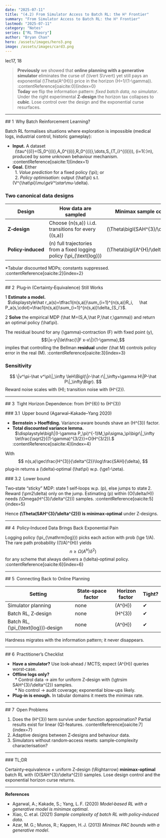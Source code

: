 ```yaml
---
date: "2025-07-11"
title: "(4.2) From Simulator Access to Batch RL: the H³ Frontier"
summary: "From Simulator Access to Batch RL: the H³ Frontier"
lastmod: "2025-07-11"
category: "Notes"
series: ["RL Theory"]
author: "Bryan Chan"
hero: /assets/images/hero3.png
image: /assets/images/card3.png
---
```


lec17, 18

> **Previously** we showed that **online planning with a generative simulator** eliminates the curse of \(\lvert S\rvert\) yet still pays an exponential \(\Theta(A^{H})\) price in the horizon \(H=1/(1-\gamma)\). :contentReference[oaicite:0]{index=0}  
> **Today** we flip the information pattern: *fixed batch data, no simulator*.  Under the right experimental **Z‑design** the horizon tax collapses to **cubic**.  Lose control over the design and the exponential curse resurfaces.

---

## 1 Why Batch Reinforcement Learning?

Batch RL formalises situations where exploration is impossible (medical logs, industrial control, historic gameplay):

* **Input.** A dataset  
  \(\tau^{(i)}=(S_0^{(i)},A_0^{(i)},R_0^{(i)},\dots,S_{T_i}^{(i)})\), \(i=1{:}n\), produced by some unknown behaviour mechanism. :contentReference[oaicite:1]{index=1}  
* **Goal.** Either  
  1. *Value prediction* for a fixed policy \(\pi\); or  
  2. *Policy optimisation*: output \(\hat\pi\) s.t. \(V^{\hat\pi}_\mu\geV^\star_\mu-\delta\).

### Two canonical data designs

| Design | How data are sampled | Minimax sample complexity* |
|--------|---------------------|-----------------------------|
| **Z‑design** | Choose \(n(s,a)\) i.i.d. transitions for every \((s,a)\) | \(\Theta\bigl(SAH^{3}/\delta^{2}\bigr)\) |
| **Policy‑induced** | \(n\) full trajectories from a fixed logging policy \(\pi_{\text{log}}\) | \(\Theta\bigl(A^{H}/\delta^{2}\bigr)\) |

\*Tabular discounted MDPs; constants suppressed. :contentReference[oaicite:2]{index=2}

---

## 2 Plug‑in (Certainty‑Equivalence) Still Works

1 **Estimate a model.**  
  $\displaystyle\hat r_a(s)=\tfrac1{n(s,a)}\sum_{i=1}^{n(s,a)}R_i,
    \hat P_a(s,\cdot)=\frac1{n(s,a)}\sum_{i=1}^{n(s,a)}\delta_{S_i'}$.

2 **Solve** the empirical MDP \(\hat M=(S,A,\hat P,\hat r,\gamma)\) and return an optimal policy \(\hat\pi\).

The residual bound for any \(\gamma\)‑contraction \(F\) with fixed point \(y\),
$$\|x-y\|\le\frac{\|F x-x\|}{1-\gamma},$$
implies that controlling the Bellman **residual** under \(\hat M\) controls policy error in the real \(M\). :contentReference[oaicite:3]{index=3}

### Sensitivity

$$
\|v^\pi-\hat v^\pi\|_\infty
\leH\Bigl(\|r-\hat r\|_\infty+\gamma H\|P-\hat P\|_\infty\Bigr).
$$
Reward noise scales with \(H\); transition noise with \(H^{2}\).

---

## 3 Tight Horizon Dependence: from \(H^{6}\) to \(H^{3}\)

### 3.1 Upper bound (Agarwal–Kakade–Yang 2020)

* **Bernstein > Hoeffding.** Variance‑aware bounds shave an \(H^{3}\) factor.  
* **Total discounted variance lemma.**  
  $\displaystyle\bigl\|(I-\gamma P_\pi)^{-1}M_\pi\sigma_\pi\bigr\|_\infty
  \le\frac{\sqrt2}{(1-\gamma)^{3/2}}=O(H^{3/2}).$ :contentReference[oaicite:4]{index=4}

With
$$
n(s,a)\gec\frac{H^{3}}{\delta^{2}}\log\frac{SAH}{\delta},
$$
plug‑in returns a \(\delta\)‑optimal \(\hat\pi\) w.p. \(\ge1-\zeta\).

### 3.2 Lower bound

Two‑state “sticky” MDP: state 1 self‑loops w.p. \(p\), else jumps to state 2.  Reward \(\pm2\delta\) only on the jump.  Estimating \(p\) within \(O(\delta/H)\) needs \(\Omega(H^{3}/\delta^{2})\) samples. :contentReference[oaicite:5]{index=5}

Hence **\(\Theta(SAH^{3}/\delta^{2})\) is minimax‑optimal** under Z‑designs.

---

## 4 Policy‑Induced Data Brings Back Exponential Pain

Logging policy \(\pi_{\mathrm{log}}\) picks each action with prob \(\ge 1/A\).  The rare path probability \((1/A)^{H}\) yields
$$n\ge\Omega\bigl(A^{H}/\delta^{2}\bigr)$$
for any scheme that always delivers a \(\delta\)‑optimal policy. :contentReference[oaicite:6]{index=6}

---

## 5 Connecting Back to Online Planning

| Setting | State‑space factor | Horizon factor | Tight? |
|---------|-------------------|----------------|--------|
| Simulator planning | none | \(A^{H}\) | ✔ |
| Batch RL, Z‑design | none | \(H^{3}\) | ✔ |
| Batch RL, \(\pi_{\text{log}}\)‑design | none | \(A^{H}\) | ✔ |

Hardness migrates with the information pattern; it never disappears.

---

## 6 Practitioner’s Checklist

* **Have a simulator?** Use look‑ahead / MCTS; expect \(A^{H}\) queries worst‑case.  
* **Offline logs only?**  
  * Control data → aim for uniform Z‑design with \(\gtrsim SAH^{3}/\delta^{2}\) samples.  
  * No control → audit coverage; exponential blow‑ups likely.  
* **Plug‑in is enough.** In tabular domains it meets the minimax rate.

---

## 7 Open Problems

1. Does the \(H^{3}\) term survive under function approximation? Partial results exist for linear \(Q\)‑features. :contentReference[oaicite:7]{index=7}  
2. Adaptive designs between Z‑designs and behaviour data.  
3. Simulators without random‑access resets: sample‑complexity characterisation?

---

### TL;DR

Certainty‑equivalence + uniform Z‑design \(\Rightarrow\) **minimax‑optimal** batch RL with \(O(SAH^{3}/\delta^{2})\) samples.  Lose design control and the exponential horizon curse returns.

---

**References**

* Agarwal, A.; Kakade, S.; Yang, L. F. (2020) *Model‑based RL with a generative model is minimax optimal*.  
* Xiao, C. et al. (2021) *Sample complexity of batch RL with policy‑induced data*.  
* Azar, M. G.; Munos, R.; Kappen, H. J. (2013) *Minimax PAC bounds with a generative model*.

